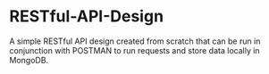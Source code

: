# RESTful-API-Design

A simple RESTful API design created from scratch that can be run in conjunction with POSTMAN to run requests and store data locally in MongoDB.
